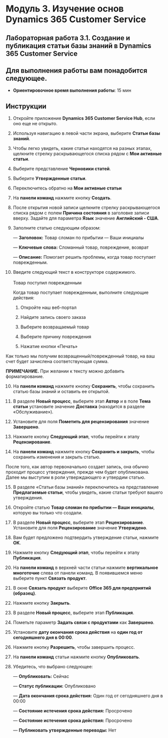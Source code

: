 ﻿---
lab:
    title: 'Лабораторная работа 3.1. Создание и публикация статьи базы знаний в Dynamics 365 Customer Service'
    module: 'Модуль 3. Изучение основ Dynamics 365 Customer Service'
---

Модуль 3. Изучение основ Dynamics 365 Customer Service
========================

## Лабораторная работа 3.1. Создание и публикация статьи базы знаний в Dynamics 365 Customer Service

## Для выполнения работы вам понадобится следующее.

  - **Ориентировочное время выполнения работы**: 15 мин

## Инструкции

1. Откройте приложение **Dynamics 365 Customer Service Hub**, если оно еще не открыто. 

2. Используя навигацию в левой части экрана, выберите **Статьи базы знаний**. 

3. Чтобы легко увидеть, какие статьи находятся на разных этапах, щелкните стрелку раскрывающегося списка рядом с **Мои активные статьи**. 

4. Выберите представление **Черновики статей**. 

5. Выберите **Утвержденные статьи**. 

6. Переключитесь обратно на **Мои активные статьи**

7. На **панели команд** нажмите кнопку **Создать**. 

8. После открытия новой записи щелкните стрелку раскрывающегося списка рядом с полем **Причина состояния** в заголовке записи вверху. Задайте для параметра **Язык** значение **Английский - США**.

8. Заполните статью следующим образом:

	— **Заголовок:** Товар сломан по прибытии — Ваши инициалы

	— **Ключевые слова:** Сломанный товар, повреждение, возврат

	— **Описание:** Помогает решить проблемы, когда товар поступает поврежденным. 

9. Введите следующий текст в конструкторе содержимого.   
‎  
‎	Товар поступил поврежденным

	Когда товар поступает поврежденным, выполните следующие действия:

	1. Откройте наш веб-портал

	2. Найдите запись своего заказа

	3. Выберите возвращаемый товар

	4. Выберите причину повреждения

	5. Нажатие кнопки «Печать»

Как только мы получим возвращенный/поврежденный товар, на ваш счет будет зачислена соответствующая сумма.

**ПРИМЕЧАНИЕ.** При желании к тексту можно добавить форматирование. 

10. На **панели команд** нажмите кнопку **Сохранить**, чтобы сохранить статью базы знаний и оставить ее открытой. 

11. В разделе **Новый процесс**, выберите этап **Автор** и в поле **Тема статьи** установите значение **Доставка** (находится в разделе «Обслуживание»). 

12. Установите для поля **Пометить для рецензирования** значение **Завершено**.

13. Нажмите кнопку **Следующий этап**, чтобы перейти к этапу **Рецензирование**.

14. На **панели команд** нажмите кнопку **Сохранить и закрыть**, чтобы сохранить изменения и закрыть статью.

После того, как автор первоначально создает запись, она обычно проходит процесс утверждения, прежде чем будет опубликована. Далее мы выступим в роли утверждающего и утвердим статью. 

15. В разделе «Статьи базы знаний» переключитесь на представление **Предлагаемые статьи**, чтобы увидеть, какие статьи требуют вашего утверждения. 

16. Откройте статью **Товар сломан по прибытии — Ваши инициалы**, которую вы только что создали.

17. В разделе **Новый процесс**, выберите этап **Рецензирование**. Установите для поля **Рецензирование** значение **Утверждено**.

18. Вам будет предложено подтвердить утверждение статьи, нажмите **OK**. 

19. Нажмите кнопку **Следующий этап**, чтобы перейти к этапу **Публикация**. 

20. На **панели команд** в верхней части статьи нажмите **вертикальное многоточие** слева от панели команд. В появившемся меню выберите пункт **Связать продукт**. 

21. В окне **Связать продукт** выберите **Office 365 для предприятий (образец)**.

22. Нажмите кнопку **Закрыть**. 

23. В разделе **Новый процесс**, выберите этап **Публикация**. 

24. Пометьте параметр **Задать связи с продуктами** как **Завершено**. 

25. Установите **дату окончания срока действия** на **один год от сегодняшнего дня в 00:00**. 

26. Нажмите кнопку **Разрешить**, чтобы завершить процесс. 

27. На **панели команд** статьи нажмите кнопку **Опубликовать**. 

28. Убедитесь, что выбрано следующее:

	— **Опубликовать:** Сейчас

	— **Статус публикации:** Опубликовано

	— **Дата окончания срока действия:** Один год от сегодняшнего дня в 00:00

	— **Состояние истечения срока действия:** Просрочено

	— **Состояние истечения срока действия:** Просрочено

	— **Публиковать утвержденные переводы:** Нет


